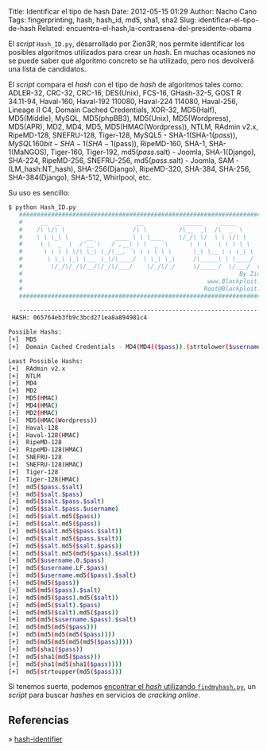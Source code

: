 Title: Identificar el tipo de hash
Date: 2012-05-15 01:29
Author: Nacho Cano
Tags: fingerprinting, hash, hash_id, md5, sha1, sha2
Slug: identificar-el-tipo-de-hash
Related: encuentra-el-hash,la-contrasena-del-presidente-obama

El _script_ `Hash_ID.py`, desarrollado por Zion3R, nos permite
identificar los posibles algoritmos utilizados para crear un _hash_. En
muchas ocasiones no se puede saber qué algoritmo concreto se ha
utilizado, pero nos devolverá una lista de candidatos.

El _script_ compara el _hash_ con el tipo de _hash_ de algoritmos tales
como: ADLER-32, CRC-32, CRC-16, DES(Unix), FCS-16, GHash-32-5, GOST R
34.11-94, Haval-160, Haval-192 110080, Haval-224 114080, Haval-256,
Lineage II C4, Domain Cached Credentials, XOR-32, MD5(Half),
MD5(Middle), MySQL, MD5(phpBB3), MD5(Unix), MD5(Wordpress), MD5(APR),
MD2, MD4, MD5, MD5(HMAC(Wordpress)), NTLM, RAdmin v2.x, RipeMD-128,
SNEFRU-128, Tiger-128, MySQL5 - SHA-1(SHA-1($pass)), MySQL 160bit -
SHA-1(SHA-1($pass)), RipeMD-160, SHA-1, SHA-1(MaNGOS), Tiger-160,
Tiger-192, md5($pass.$salt) - Joomla, SHA-1(Django), SHA-224,
RipeMD-256, SNEFRU-256, md5($pass.$salt) - Joomla, SAM -
(LM_hash:NT_hash), SHA-256(Django), RipeMD-320, SHA-384, SHA-256,
SHA-384(Django), SHA-512, Whirlpool, etc.

Su uso es sencillo:

```bash
$ python Hash_ID.py
   #########################################################################
   #     __  __                     __           ______    _____           #
   #    /\ \/\ \                   /\ \         /\__  _\  /\  _ `\         #
   #    \ \ \_\ \     __      ____ \ \ \___     \/_/\ \/  \ \ \/\ \        #
   #     \ \  _  \  /’__`\   / ,__\ \ \  _ `\      \ \ \   \ \ \ \ \       #
   #      \ \ \ \ \/\ \_\ \_/\__, `\ \ \ \ \ \      \_\ \__ \ \ \_\ \      #
   #       \ \_\ \_\ \___ \_\/\____/  \ \_\ \_\     /\_____\ \ \____/      #
   #        \/_/\/_/\/__/\/_/\/___/    \/_/\/_/     \/_____/  \/___/  v1.1 #
   #                                                             By Zion3R #
   #                                                    www.Blackploit.com #
   #                                                   Root@Blackploit.com #
   #########################################################################

   -------------------------------------------------------------------------
 HASH: 065764eb3fb9c3bcd271ea8a894981c4

Possible Hashs:
[+]  MD5
[+]  Domain Cached Credentials - MD4(MD4(($pass)).(strtolower($username)))

Least Possible Hashs:
[+]  RAdmin v2.x
[+]  NTLM
[+]  MD4
[+]  MD2
[+]  MD5(HMAC)
[+]  MD4(HMAC)
[+]  MD2(HMAC)
[+]  MD5(HMAC(Wordpress))
[+]  Haval-128
[+]  Haval-128(HMAC)
[+]  RipeMD-128
[+]  RipeMD-128(HMAC)
[+]  SNEFRU-128
[+]  SNEFRU-128(HMAC)
[+]  Tiger-128
[+]  Tiger-128(HMAC)
[+]  md5($pass.$salt)
[+]  md5($salt.$pass)
[+]  md5($salt.$pass.$salt)
[+]  md5($salt.$pass.$username)
[+]  md5($salt.md5($pass))
[+]  md5($salt.md5($pass))
[+]  md5($salt.md5($pass.$salt))
[+]  md5($salt.md5($pass.$salt))
[+]  md5($salt.md5($salt.$pass))
[+]  md5($salt.md5(md5($pass).$salt))
[+]  md5($username.0.$pass)
[+]  md5($username.LF.$pass)
[+]  md5($username.md5($pass).$salt)
[+]  md5(md5($pass))
[+]  md5(md5($pass).$salt)
[+]  md5(md5($pass).md5($salt))
[+]  md5(md5($salt).$pass)
[+]  md5(md5($salt).md5($pass))
[+]  md5(md5($username.$pass).$salt)
[+]  md5(md5(md5($pass)))
[+]  md5(md5(md5(md5($pass))))
[+]  md5(md5(md5(md5(md5($pass)))))
[+]  md5(sha1($pass))
[+]  md5(sha1(md5($pass)))
[+]  md5(sha1(md5(sha1($pass))))
[+]  md5(strtoupper(md5($pass)))
```

Si tenemos suerte, podemos [encontrar el _hash_ utilizando
`findmyhash.py`][encontrar el hash utilizando findmyhash.py],
un _script_ para buscar _hashes_ en servicios de
_cracking online_.

Referencias
-----------

» [hash-identifier][]

  [encontrar el hash utilizando findmyhash.py]: {filename}/hack/encuentra-el-hash.md
    "encuentra el hash"
  [hash-identifier]: http://code.google.com/p/hash-identifier/
    "hash-identifier"
